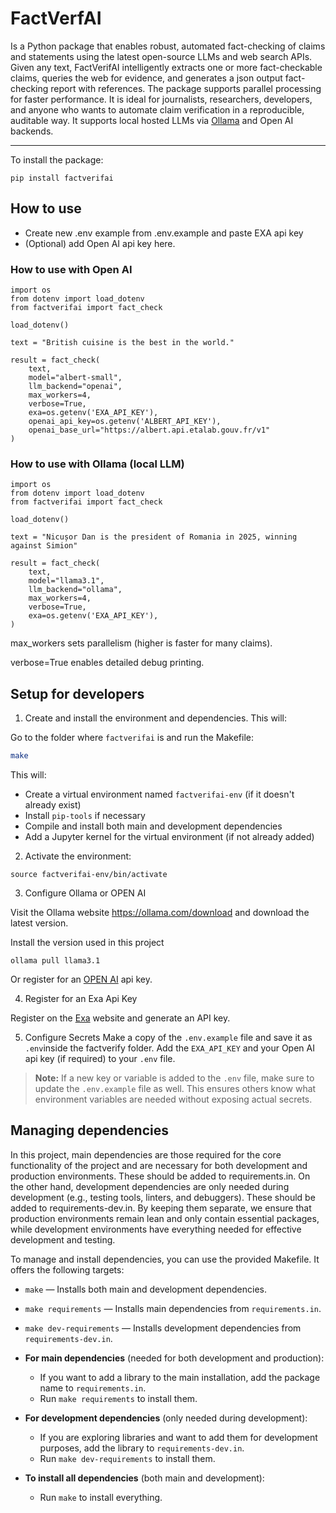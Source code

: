 # FactVerfAI

Is a Python package that enables robust, automated fact-checking of claims and statements using the latest open-source LLMs and web search APIs. Given any text, FactVerifAI intelligently extracts one or more fact-checkable claims, queries the web for evidence, and generates a json output fact-checking report with references. The package supports parallel processing for faster performance. It is ideal for journalists, researchers, developers, and anyone who wants to automate claim verification in a reproducible, auditable way. It supports local hosted LLMs via [Ollama](https://ollama.com) and Open AI backends. 

---


To install the package:

```
pip install factverifai
```

## How to use
- Create new .env example from .env.example and paste EXA api key
- (Optional) add Open AI api key here.


### How to use with Open AI
```
import os
from dotenv import load_dotenv
from factverifai import fact_check

load_dotenv()

text = "British cuisine is the best in the world."

result = fact_check(
    text,
    model="albert-small",
    llm_backend="openai",
    max_workers=4,
    verbose=True,
    exa=os.getenv('EXA_API_KEY'),
    openai_api_key=os.getenv('ALBERT_API_KEY'),
    openai_base_url="https://albert.api.etalab.gouv.fr/v1"
)
```

### How to use with Ollama (local LLM)
```
import os
from dotenv import load_dotenv
from factverifai import fact_check

load_dotenv()

text = "Nicușor Dan is the president of Romania in 2025, winning against Simion"

result = fact_check(
    text,
    model="llama3.1",
    llm_backend="ollama",
    max_workers=4,
    verbose=True,
    exa=os.getenv('EXA_API_KEY'),
)
```

max_workers sets parallelism (higher is faster for many claims).

verbose=True enables detailed debug printing.

## Setup for developers


1. Create and install the environment and dependencies. This will:

Go to the folder where `factverifai` is and run the Makefile:

```bash
make
```

This will:
- Create a virtual environment named `factverifai-env` (if it doesn't already exist)
- Install `pip-tools` if necessary
- Compile and install both main and development dependencies
- Add a Jupyter kernel for the virtual environment (if not already added)

2. Activate the environment: 
```
source factverifai-env/bin/activate
```

3. Configure Ollama or OPEN AI

Visit the Ollama website https://ollama.com/download and download the latest version.

Install the version used in this project
```
ollama pull llama3.1
```

Or register for an [OPEN AI](https://platform.openai.com/api-keys)  api key. 

4. Register for an Exa Api Key

Register on the [Exa](https://dashboard.exa.ai/playground) website and generate an API key. 


5. Configure Secrets
Make a copy of the `.env.example` file and save it as `.env`inside the  factverify folder.
Add the `EXA_API_KEY` and your Open AI api key (if required) to your `.env` file.

> **Note:**
> If a new key or variable is added to the `.env` file, make sure to update the `.env.example` file as well. This ensures others know what environment variables are needed without exposing actual secrets.


## Managing dependencies

In this project, main dependencies are those required for the core functionality of the project and are necessary for both development and production environments. These should be added to requirements.in. On the other hand, development dependencies are only needed during development (e.g., testing tools, linters, and debuggers). These should be added to requirements-dev.in. By keeping them separate, we ensure that production environments remain lean and only contain essential packages, while development environments have everything needed for effective development and testing.

To manage and install dependencies, you can use the provided Makefile. It offers the following targets:

- `make` — Installs both main and development dependencies.
- `make requirements` — Installs main dependencies from `requirements.in`.
- `make dev-requirements` — Installs development dependencies from `requirements-dev.in`.


- **For main dependencies** (needed for both development and production):
  - If you want to add a library to the main installation, add the package name to `requirements.in`.
  - Run `make requirements` to install them.

- **For development dependencies** (only needed during development):
  - If you are exploring libraries and want to add them for development purposes, add the library to `requirements-dev.in`.
  - Run `make dev-requirements` to install them.

- **To install all dependencies** (both main and development):
  - Run `make` to install everything.

